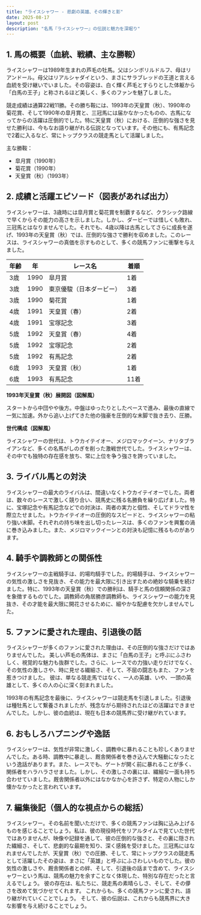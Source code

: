 ```yaml
---
title: "ライスシャワー - 悲劇の英雄、その輝きと影"
date: 2025-08-17
layout: post
description: "名馬『ライスシャワー』の伝説と魅力を深堀り"
---
```


## 1. 馬の概要（血統、戦績、主な勝鞍）

ライスシャワーは1989年生まれの芦毛の牡馬。父はシンボリルドルフ、母はリアンドール。母父はリアルシャダイという、まさにサラブレッドの王道と言える血統を受け継いでいました。その容姿は、白く輝く芦毛とすらりとした体躯から「白馬の王子」と称されるほど美しく、多くのファンを魅了しました。

競走成績は通算22戦11勝。その勝ち鞍には、1993年の天皇賞（秋）、1990年の菊花賞、そして1990年の皐月賞と、三冠馬には届かなかったものの、古馬になってからの活躍は圧倒的でした。特に天皇賞（秋）における、圧倒的な強さを見せた勝利は、今もなお語り継がれる伝説となっています。その他にも、有馬記念で2着に入るなど、常にトップクラスの競走馬として活躍しました。

主な勝鞍：

* 皐月賞（1990年）
* 菊花賞（1990年）
* 天皇賞（秋）（1993年）


## 2. 成績と活躍エピソード（図表があれば出力）

ライスシャワーは、3歳時には皐月賞と菊花賞を制覇するなど、クラシック路線で早くからその能力の高さを示しました。しかし、ダービーでは惜しくも敗れ、三冠馬とはなりませんでした。それでも、4歳以降は古馬としてさらに成長を遂げ、1993年の天皇賞（秋）では、圧倒的な強さで勝利を収めました。このレースは、ライスシャワーの真価を示すものとして、多くの競馬ファンに衝撃を与えました。

| 年齢 | 年 | レース名 | 着順 |
|---|---|---|---|
| 3歳 | 1990 | 皐月賞 | 1着 |
| 3歳 | 1990 | 東京優駿（日本ダービー） | 3着 |
| 3歳 | 1990 | 菊花賞 | 1着 |
| 4歳 | 1991 | 天皇賞（春） | 2着 |
| 4歳 | 1991 | 宝塚記念 | 3着 |
| 5歳 | 1992 | 天皇賞（春） | 4着 |
| 5歳 | 1992 | 宝塚記念 | 2着 |
| 5歳 | 1992 | 有馬記念 | 2着 |
| 6歳 | 1993 | 天皇賞（秋） | 1着 |
| 6歳 | 1993 | 有馬記念 | 11着 |


**1993年天皇賞（秋）展開図（図解風）**

スタートから中団やや後方。中盤はゆったりとしたペースで進み、最後の直線で一気に加速。外から追い上げてきた他の強豪を圧倒的な末脚で抜き去り、圧勝。


**世代構成（図解風）**

ライスシャワーの世代は、トウカイテイオー、メジロマックイーン、ナリタブライアンなど、多くの名馬がしのぎを削った激戦世代でした。ライスシャワーは、その中でも独特の存在感を放ち、常に上位を争う強さを誇っていました。


## 3. ライバル馬との対決

ライスシャワーの最大のライバルは、間違いなくトウカイテイオーでした。両者は、数々のレースで激しく競り合い、競馬史に残る名勝負を繰り広げました。特に、宝塚記念や有馬記念などでの対決は、両者の実力と個性、そしてドラマ性を際立たせました。トウカイテイオーの圧倒的なスピードと、ライスシャワーの粘り強い末脚。それぞれの持ち味を出し切ったレースは、多くのファンを興奮の渦に巻き込みました。また、メジロマックイーンとの対決も記憶に残るものがあります。


## 4. 騎手や調教師との関係性

ライスシャワーの主戦騎手は、的場均騎手でした。的場騎手は、ライスシャワーの気性の激しさを見抜き、その能力を最大限に引き出すための絶妙な騎乗を続けました。特に、1993年の天皇賞（秋）での勝利は、騎手と馬の信頼関係の深さを象徴するものでした。調教師の角居勝彦調教師も、ライスシャワーの能力を見抜き、その才能を最大限に開花させるために、細やかな配慮を欠かしませんでした。


## 5. ファンに愛された理由、引退後の話

ライスシャワーが多くのファンに愛された理由は、その圧倒的な強さだけではありませんでした。  美しい芦毛の馬体は、まさに「白馬の王子」と呼ぶにふさわしく、視覚的な魅力も抜群でした。さらに、レースでの力強い走りだけでなく、その気性の激しさや、時に見せる繊細さ、そして、不屈の闘志もまた、ファンを惹きつけました。  彼は、単なる競走馬ではなく、一人の英雄、いや、一頭の英雄として、多くの人の心に深く刻まれました。

1993年の有馬記念を最後に、ライスシャワーは競走馬を引退しました。引退後は種牡馬として繋養されましたが、残念ながら期待されたほどの活躍はできませんでした。しかし、彼の血統は、現在も日本の競馬界に受け継がれています。


## 6. おもしろハプニングや逸話

ライスシャワーは、気性が非常に激しく、調教中に暴れることも珍しくありませんでした。ある時、調教中に暴走し、厩舎関係者を巻き込んで大騒動になったという逸話があります。また、レースでも、ゲートが開く前に暴れることが多く、関係者をハラハラさせました。しかし、その激しさの裏には、繊細な一面も持ち合わせていました。厩舎関係者以外にはなかなか心を許さず、特定の人物にしか懐かなかったと言われています。


## 7. 編集後記（個人的な視点からの総括）

ライスシャワー。その名前を聞いただけで、多くの競馬ファンは胸に込み上げるものを感じることでしょう。私は、彼の現役時代をリアルタイムで見ていた世代ではありませんが、映像や記録を通して、彼の圧倒的な強さと、その裏に隠された繊細さ、そして、悲劇的な最期を知り、深く感銘を受けました。三冠馬にはなれませんでしたが、天皇賞（秋）での圧勝、そして、常にトップクラスの競走馬として活躍したその姿は、まさに「英雄」と呼ぶにふさわしいものでした。彼の気性の激しさや、厩舎関係者との絆、そして、引退後の話まで含めて、ライスシャワーという馬は、競馬の魅力を余すことなく体現した、特別な存在だったと言えるでしょう。  彼の存在は、私たちに、競走馬の素晴らしさ、そして、その儚さを改めて気づかせてくれます。  これからも、多くの競馬ファンに愛され、語り継がれていくことでしょう。  そして、彼の伝説は、これからも競馬界に大きな影響を与え続けることでしょう。
